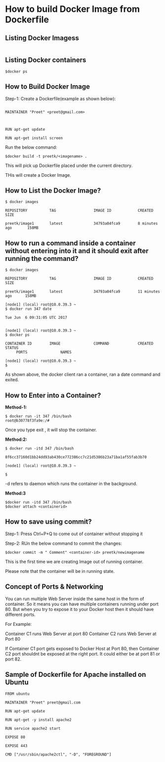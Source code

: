 
<h1> How to build Docker Image from Dockerfile</h1>

## Listing Docker Imagess


```$docker images
```

## Listing Docker containers

```
$docker ps 
```


## How to Build Docker Image


Step-1: Create a Dockerfile(example as shown below):

```FROM ubuntu

MAINTAINER "Preet" <preet@gmail.com>



RUN apt-get update

RUN apt-get install screen

```

Run the below command:

```
$docker build -t preetk/<imagename> .
```

This will pick up Dockerfile placed under the current directory.

THis will create a Docker Image.

## How to List the Docker Image?


```
$ docker images

REPOSITORY          TAG                 IMAGE ID            CREATED             SIZE

preetk/image1       latest              34793a04fca9        8 minutes ago       158MB
```

## How to run a command inside a container without entering into it and it should exit after running the command?

```
$ docker images

REPOSITORY          TAG                 IMAGE ID            CREATED             SIZE

preetk/image1       latest              34793a04fca9        11 minutes ago      158MB

[node1] (local) root@10.0.39.3 ~
$ docker run 347 date

Tue Jun  6 09:31:05 UTC 2017


[node1] (local) root@10.0.39.3 ~
$ docker ps

CONTAINER ID        IMAGE               COMMAND             CREATED             STATUS
     PORTS               NAMES

[node1] (local) root@10.0.39.3 ~
$
```

As shown above, the docker client ran a container, ran a date command and exited.

## How to Enter into a Container?

<b>Method-1:</b>

```
$ docker run -it 347 /bin/bash
root@b30778f3fa9e:/#
```

Once you type exit , it will stop the container.


<b>Method:2:</b>

```
$ docker run -itd 347 /bin/bash

8f6cc37160d1bb24dd93ab430ce772386cc7c21d5386b23a71ba1af55fab3b70

[node1] (local) root@10.0.39.3 ~

$
```

-d refers to daemon which runs the container in the background.


<b> Method:3</b>

```
$docker run -itd 347 /bin/bash
$docker attach <containerid>

```
## How to save using commit?


Step-1: Press Ctrl+P+Q to come out of container without stopping it

Step-2: RUn the below command to commit the changes:

```
$docker commit -m " Comment" <container-id> preetk/newimagename
```

This is the first time we are creating Image out of running container.

Please note that the container will be in running state.

## Concept of Ports & Networking

You can run multiple Web Server inside the same host in the form of container. So it means you can have multiple containers running under port 80. But when you try to expose it to your Docker host then it should have different ports.

For Example:

Container C1 runs Web Server at port 80 
Container C2 runs Web Server at Port 80

If Container C1 port gets exposed to Docker Host at Port 80, then Container C2 port shouldnt be exposed at the right port. It
could either be at port 81 or port 82.

## Sample of Dockerfile for Apache installed on Ubuntu 
```
FROM ubuntu

MAINTAINER "Preet" preet@gmail.com

RUN apt-get update

RUN apt-get -y install apache2 

RUN service apache2 start 

EXPOSE 80

EXPOSE 443 

CMD ["/usr/sbin/apache2ctl", "-D", "FOREGROUND"]
```







